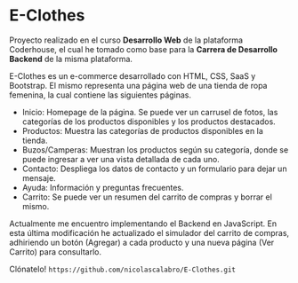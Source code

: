 # E-Clothes 
Proyecto realizado en el curso **Desarrollo Web** de la plataforma Coderhouse, el cual he tomado como base para la **Carrera de Desarrollo Backend** de la misma plataforma.

<p>
E-Clothes es un e-commerce desarrollado con HTML, CSS, SaaS y Bootstrap. El mismo representa una página web de una tienda de ropa femenina, la cual contiene las siguientes páginas.  
</p>

- Inicio: Homepage de la página. Se puede ver un carrusel de fotos, las categorías de los productos disponibles y los productos destacados. 
- Productos: Muestra las categorías de productos disponibles en la tienda. 
- Buzos/Camperas: Muestran los productos según su categoría, donde se puede ingresar a ver una vista detallada de cada uno. 
- Contacto: Despliega los datos de contacto y un formulario para dejar un mensaje. 
- Ayuda: Información y preguntas frecuentes.
- Carrito: Se puede ver un resumen del carrito de compras y borrar el mismo. 

Actualmente me encuentro implementando el Backend en JavaScript. En esta última modificación he actualizado el simulador del carrito de compras, adhiriendo un botón (Agregar) a cada producto y una nueva página (Ver Carrito) para consultarlo.

Clónatelo!
``
https://github.com/nicolascalabro/E-Clothes.git
``
